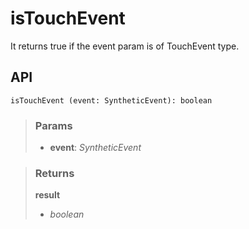 # isTouchEvent
It returns true if the event param is of TouchEvent type.

## API

```tsx
isTouchEvent (event: SyntheticEvent): boolean 
```

> ### Params
>
> - __event__: _SyntheticEvent_
>

> ### Returns
>
> __result__
> - _boolean_  
>